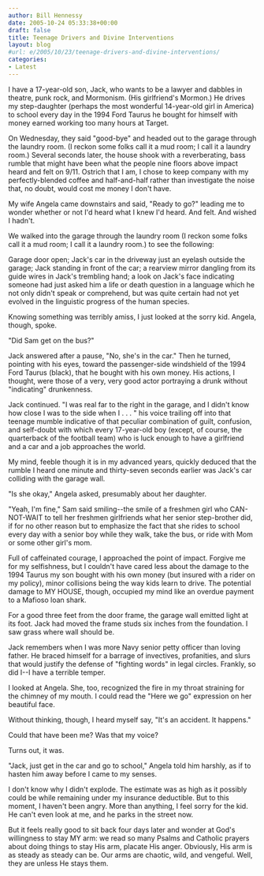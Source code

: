 ```yaml
---
author: Bill Hennessy
date: 2005-10-24 05:33:38+00:00
draft: false
title: Teenage Drivers and Divine Interventions
layout: blog
#url: e/2005/10/23/teenage-drivers-and-divine-interventions/
categories:
- Latest
---
```


I have a 17-year-old son, Jack, who wants to be a lawyer and dabbles in theatre, punk rock, and Mormonism.  (His girlfriend's Mormon.)  He drives my step-daughter (perhaps the most wonderful 14-year-old girl in America) to school every day in the 1994 Ford Taurus he bought for himself with money earned working too many hours at Target.

On Wednesday, they said "good-bye" and headed out to the garage through the laundry room.  (I reckon some folks call it a mud room; I call it a laundry room.)    Several seconds later, the house shook with a reverberating, bass rumble that might have been what the people nine floors above impact heard and felt on 9/11.  Ostrich that I am, I chose to keep company with my perfectly-blended coffee and half-and-half rather than investigate the noise that, no doubt, would cost me money I don't have.

My wife Angela came downstairs and said, "Ready to go?" leading me to wonder whether or not I'd heard what I knew I'd heard.  And felt.  And wished I hadn't.

We walked into the garage through the laundry room (I reckon some folks call it a mud room; I call it a laundry room.) to see the following:

Garage door open; Jack's car in the driveway just an eyelash outside the garage; Jack standing in front of the car; a rearview mirror dangling from its guide wires in Jack's trembling hand; a look on Jack's face indicating someone had just asked him a life or death question in a language which he not only didn't speak or comprehend, but was quite certain had not yet evolved in the linguistic progress of the human species.

Knowing something was terribly amiss, I just looked at the sorry kid.  Angela, though, spoke.

"Did Sam get on the bus?"

Jack answered after a pause, "No, she's in the car."   Then he turned, pointing with his eyes, toward the passenger-side windshield of the 1994 Ford Taurus (black), that he bought with his own money.  His actions, I thought, were those of a very, very good actor portraying a drunk without "indicating" drunkenness.

Jack continued.  "I was real far to the right in the garage, and I didn't know how close I was to the side when I . . . " his voice trailing off into that teenage mumble indicative of that peculiar combination of guilt, confusion, and self-doubt with which every 17-year-old boy (except, of course, the quarterback of the football team) who is luck enough to have a girlfriend and a car and a job approaches the world.

My mind, feeble though it is in my advanced years, quickly deduced that the rumble I heard one minute and thirty-seven seconds earlier was Jack's car colliding with the garage wall.

"Is she okay," Angela asked, presumably about her daughter.

"Yeah, I'm fine," Sam said smiling--the smile of a freshmen girl who CAN-NOT-WAIT to tell her freshmen girlfriends what her senior step-brother did, if for no other reason but to emphasize the fact that she rides to school every day with a senior boy while they walk, take the bus, or ride with Mom or some other girl's mom.

Full of caffeinated courage, I approached the point of impact.  Forgive me for my selfishness, but I couldn't have cared less about the damage to the 1994 Taurus my son bought with his own money (but insured with a rider on my policy),  minor collisions being the way kids learn to drive.  The potential damage to MY HOUSE, though, occupied my mind like an overdue payment to a Mafioso loan shark.

For a good three feet from the door frame, the garage wall emitted light at its foot.  Jack had moved the frame studs six inches from the foundation.  I saw grass where wall should be.

Jack remembers when I was more Navy senior petty officer than loving father.  He braced himself for a barrage of invectives, profanities, and slurs that would justify the defense of "fighting words" in legal circles. Frankly, so did I--I have a terrible temper.

I looked at Angela.  She, too, recognized the fire in my throat straining for the chimney of my mouth.  I could read the "Here we go" expression on her beautiful face.

Without thinking, though, I heard myself say, "It's an accident.  It happens."

Could that have been me?  Was that my voice?

Turns out, it was.

"Jack, just get in the car and go to school," Angela told him harshly, as if to hasten him away before I came to my senses.

I don't know why I didn't explode.  The estimate was as high as it possibly could be while remaining under my insurance deductible.  But to this moment, I haven't been angry.  More than anything, I feel sorry for the kid.  He can't even look at me, and he parks in the street now.

But it feels really good to sit back four days later and wonder at God's willingness to stay MY arm: we read so many Psalms and Catholic prayers about doing things to stay His arm, placate His anger.  Obviously, His arm is as steady as steady can be.  Our arms are chaotic, wild, and vengeful.  Well, they are unless He stays them.


